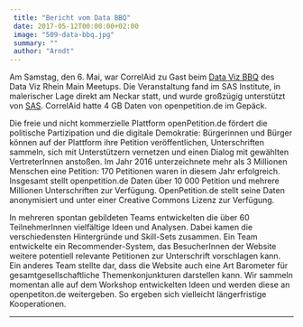 ```yaml
---
 title: "Bericht vom Data BBQ"
 date: 2017-05-12T00:00:00+02:00
 image: "509-data-bbq.jpg"
 summary: ""
 author: "Arndt"
---
```



Am Samstag, den 6. Mai, war CorrelAid zu Gast beim [Data Viz
BBQ](https://www.meetup.com/de-DE/Data-Visualization-RheinMain/events/239007070/?eventId=239007070&chapter_analytics_code=UA-96219-40)
des Data Viz Rhein Main Meetups. Die Veranstaltung fand im SAS
Institute, in malerischer Lage direkt am Neckar statt, und wurde
großzügig unterstützt von [SAS](https://www.sas.com/de_de/home.html).
CorrelAid hatte 4 GB Daten von openpetition.de im Gepäck.

Die freie und nicht kommerzielle Plattform openPetition.de fördert die
politische Partizipation und die digitale Demokratie: Bürgerinnen und
Bürger können auf der Plattform ihre Petition veröffentlichen,
Unterschriften sammeln, sich mit Unterstützern vernetzen und einen
Dialog mit gewählten VertreterInnen anstoßen. Im Jahr 2016
unterzeichnete mehr als 3 Millionen Menschen eine Petition: 170
Petitionen waren in diesem Jahr erfolgreich. Insgesamt stellt
openpetition.de Daten über 10 000 Petition und mehrere Millionen
Unterschriften zur Verfügung. OpenPetition.de stellt seine Daten
anonymisiert und unter einer Creative Commons Lizenz zur Verfügung.

In mehreren spontan gebildeten Teams entwickelten die über 60
TeilnehmerInnen vielfältige Ideen und Analysen. Dabei kamen die
verschiedensten Hintergründe und Skill-Sets zusammen. Ein Team
entwickelte ein Recommender-System, das BesucherInnen der Website
weitere potentiell relevante Petitionen zur Unterschrift vorschlagen
kann. Ein anderes Team stellte dar, dass die Website auch eine Art
Barometer für gesamtgesellschaftliche Themenkonjunkturen darstellen
kann. Wir sammeln momentan alle auf dem Workshop entwickelten Ideen und
werden diese an openpetiton.de weitergeben. So ergeben sich vielleicht
längerfristige Kooperationen.

------------------------------------------------------------------------


